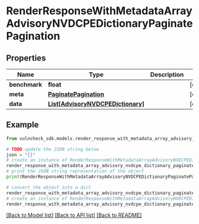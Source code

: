 # RenderResponseWithMetadataArrayAdvisoryNVDCPEDictionaryPaginatePagination


## Properties

Name | Type | Description | Notes
------------ | ------------- | ------------- | -------------
**benchmark** | **float** |  | [optional] 
**meta** | [**PaginatePagination**](PaginatePagination.md) |  | [optional] 
**data** | [**List[AdvisoryNVDCPEDictionary]**](AdvisoryNVDCPEDictionary.md) |  | [optional] 

## Example

```python
from vulncheck_sdk.models.render_response_with_metadata_array_advisory_nvdcpe_dictionary_paginate_pagination import RenderResponseWithMetadataArrayAdvisoryNVDCPEDictionaryPaginatePagination

# TODO update the JSON string below
json = "{}"
# create an instance of RenderResponseWithMetadataArrayAdvisoryNVDCPEDictionaryPaginatePagination from a JSON string
render_response_with_metadata_array_advisory_nvdcpe_dictionary_paginate_pagination_instance = RenderResponseWithMetadataArrayAdvisoryNVDCPEDictionaryPaginatePagination.from_json(json)
# print the JSON string representation of the object
print(RenderResponseWithMetadataArrayAdvisoryNVDCPEDictionaryPaginatePagination.to_json())

# convert the object into a dict
render_response_with_metadata_array_advisory_nvdcpe_dictionary_paginate_pagination_dict = render_response_with_metadata_array_advisory_nvdcpe_dictionary_paginate_pagination_instance.to_dict()
# create an instance of RenderResponseWithMetadataArrayAdvisoryNVDCPEDictionaryPaginatePagination from a dict
render_response_with_metadata_array_advisory_nvdcpe_dictionary_paginate_pagination_from_dict = RenderResponseWithMetadataArrayAdvisoryNVDCPEDictionaryPaginatePagination.from_dict(render_response_with_metadata_array_advisory_nvdcpe_dictionary_paginate_pagination_dict)
```
[[Back to Model list]](../README.md#documentation-for-models) [[Back to API list]](../README.md#documentation-for-api-endpoints) [[Back to README]](../README.md)


